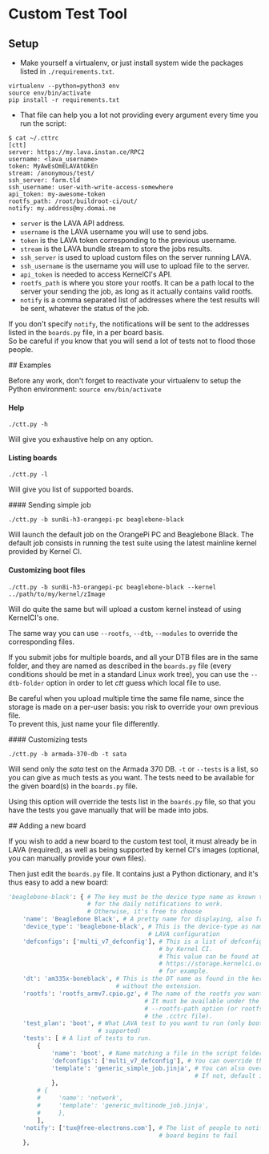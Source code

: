 # Custom Test Tool

## Setup

  * Make yourself a virtualenv, or just install system wide the packages listed
in `./requirements.txt`.

```
virtualenv --python=python3 env
source env/bin/activate
pip install -r requirements.txt
```
  * That file can help you a lot not providing every argument every time you run
the script:

```
$ cat ~/.cttrc
[ctt]
server: https://my.lava.instan.ce/RPC2
username: <lava_username>
token: MyAwEsOmELAVAtOkEn
stream: /anonymous/test/
ssh_server: farm.tld
ssh_username: user-with-write-access-somewhere
api_token: my-awesome-token
rootfs_path: /root/buildroot-ci/out/
notify: my.address@my.domai.ne
```

  * `server` is the LAVA API address.
  * `username` is the LAVA username you will use to send jobs.
  * `token` is the LAVA token corresponding to the previous username.
  * `stream` is the LAVA bundle stream to store the jobs results.
  * `ssh_server` is used to upload custom files on the server running LAVA.
  * `ssh_username` is the username you will use to upload file to the server.
  * `api_token` is needed to access KernelCI's API.
  * `rootfs_path` is where you store your rootfs. It can be a path local to the
server your sending the job, as long as it actually contains valid rootfs.
  * `notify` is a comma separated list of addresses where the test results will
be sent, whatever the status of the job.

If you don't specify `notify`, the notifications will be sent to the addresses
listed in the `boards.py` file, in a per board basis.   
So be careful if you know that you will send a lot of tests not to flood those
people.

## Examples

Before any work, don't forget to reactivate your virtualenv to setup the Python
environment: `source env/bin/activate`

#### Help

`./ctt.py -h`

Will give you exhaustive help on any option.

#### Listing boards

`./ctt.py -l`

Will give you list of supported boards.

#### Sending simple job

`./ctt.py -b sun8i-h3-orangepi-pc beaglebone-black`

Will launch the default job on the OrangePi PC and Beaglebone Black. The default
job consists in running the test suite using the latest mainline kernel provided
by Kernel CI.

#### Customizing boot files

`./ctt.py -b sun8i-h3-orangepi-pc beaglebone-black --kernel ../path/to/my/kernel/zImage`

Will do quite the same but will upload a custom kernel instead of using KernelCI's one.

The same way you can use `--rootfs`, `--dtb`, `--modules` to override the
corresponding files.

If you submit jobs for multiple boards, and all your DTB files are in the same
folder, and they are named as described in the `boards.py` file (every
conditions should be met in a standard Linux work tree), you can use the
`--dtb-folder` option in order to let *ctt* guess which local file to use.

Be careful when you upload multiple time the same file name, since the storage
is made on a per-user basis: you risk to override your own previous file.   
To prevent this, just name your file differently.

#### Customizing tests

`./ctt.py -b armada-370-db -t sata`

Will send only the *sata* test on the Armada 370 DB.
`-t` or `--tests` is a list, so you can give as much tests as you want. The
tests need to be available for the given board(s) in the `boards.py` file.

Using this option will override the tests list in the `boards.py` file, so that
you have the tests you gave manually that will be made into jobs.

## Adding a new board

If you wish to add a new board to the custom test tool, it must already be in
LAVA (required), as well as being supported by kernel CI's images (optional,
you can manually provide your own files).

Then just edit the `boards.py` file. It contains just a Python dictionary, and
it's thus easy to add a new board:

```python
'beaglebone-black': { # The key must be the device type name as known to LAVA
                      # for the daily notifications to work.
                      # Otherwise, it's free to choose
    'name': 'BeagleBone Black', # A pretty name for displaying, also free
    'device_type': 'beaglebone-black', # This is the device-type as named is the
                                       # LAVA configuration
    'defconfigs': ['multi_v7_defconfig'], # This is a list of defconfigs built
                                          # by Kernel CI.
                                          # This value can be found at
                                          # https://storage.kernelci.org/mainline/master/v4.11.xxx-XXXXXX
                                          # for example.
    'dt': 'am335x-boneblack', # This is the DT name as found in the kernel,
                              # without the extension.
    'rootfs': 'rootfs_armv7.cpio.gz', # The name of the rootfs you want to use.
                                      # It must be available under the
                                      # --rootfs-path option (or rootfs_path in
                                      # the .cctrc file).
    'test_plan': 'boot', # What LAVA test to you want tu run (only boot is
                         # supported)
    'tests': [ # A list of tests to run.
        {
            'name': 'boot', # Name matching a file in the script folder of the test suite
            'defconfigs': ['multi_v7_defconfig'], # You can override the defconfigs to use, but it's not mandatory
            'template': 'generic_simple_job.jinja', # You can also override the template. 
                                                    # If not, default is generic_simple_job.jinja
            },
        # {
        #     'name': 'network',
        #     'template': 'generic_multinode_job.jinja',
        #     },
        ],
    'notify': ['tux@free-electrons.com'], # The list of people to notify if the
                                          # board begins to fail
    },
```

